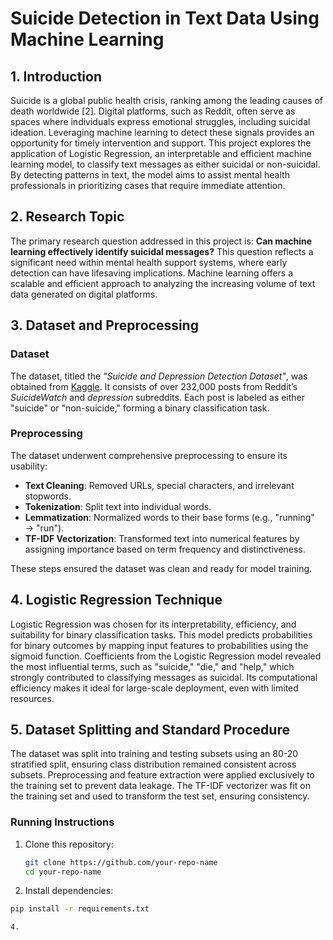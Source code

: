 # Suicide Detection in Text Data Using Machine Learning

## 1. Introduction

Suicide is a global public health crisis, ranking among the leading causes of death worldwide [2]. Digital platforms, such as Reddit, often serve as spaces where individuals express emotional struggles, including suicidal ideation. Leveraging machine learning to detect these signals provides an opportunity for timely intervention and support. This project explores the application of Logistic Regression, an interpretable and efficient machine learning model, to classify text messages as either suicidal or non-suicidal. By detecting patterns in text, the model aims to assist mental health professionals in prioritizing cases that require immediate attention.

## 2. Research Topic

The primary research question addressed in this project is: **Can machine learning effectively identify suicidal messages?** This question reflects a significant need within mental health support systems, where early detection can have lifesaving implications. Machine learning offers a scalable and efficient approach to analyzing the increasing volume of text data generated on digital platforms.

## 3. Dataset and Preprocessing

### Dataset
The dataset, titled the *"Suicide and Depression Detection Dataset"*, was obtained from [Kaggle](https://www.kaggle.com/datasets/nikhileswarkomati/suicide-watch). It consists of over 232,000 posts from Reddit’s *SuicideWatch* and *depression* subreddits. Each post is labeled as either "suicide" or "non-suicide," forming a binary classification task.

### Preprocessing
The dataset underwent comprehensive preprocessing to ensure its usability:
- **Text Cleaning**: Removed URLs, special characters, and irrelevant stopwords.
- **Tokenization**: Split text into individual words.
- **Lemmatization**: Normalized words to their base forms (e.g., "running" → "run").
- **TF-IDF Vectorization**: Transformed text into numerical features by assigning importance based on term frequency and distinctiveness.

These steps ensured the dataset was clean and ready for model training.

## 4. Logistic Regression Technique

Logistic Regression was chosen for its interpretability, efficiency, and suitability for binary classification tasks. This model predicts probabilities for binary outcomes by mapping input features to probabilities using the sigmoid function. Coefficients from the Logistic Regression model revealed the most influential terms, such as "suicide," "die," and "help," which strongly contributed to classifying messages as suicidal. Its computational efficiency makes it ideal for large-scale deployment, even with limited resources.

## 5. Dataset Splitting and Standard Procedure

The dataset was split into training and testing subsets using an 80-20 stratified split, ensuring class distribution remained consistent across subsets. Preprocessing and feature extraction were applied exclusively to the training set to prevent data leakage. The TF-IDF vectorizer was fit on the training set and used to transform the test set, ensuring consistency.

### Running Instructions
1. Clone this repository:
   ```bash
   git clone https://github.com/your-repo-name
   cd your-repo-name
2. Install dependencies:
```bash
pip install -r requirements.txt

4. 

